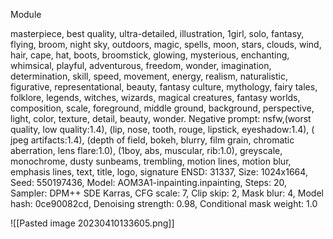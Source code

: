 Module

masterpiece, best quality, ultra-detailed, illustration, 1girl, solo, fantasy, flying, broom, night sky, outdoors, magic, spells, moon, stars, clouds, wind, hair, cape, hat, boots, broomstick, glowing, mysterious, enchanting, whimsical, playful, adventurous, freedom, wonder, imagination, determination, skill, speed, movement, energy, realism, naturalistic, figurative, representational, beauty, fantasy culture, mythology, fairy tales, folklore, legends, witches, wizards, magical creatures, fantasy worlds, composition, scale, foreground, middle ground, background, perspective, light, color, texture, detail, beauty, wonder.
Negative prompt: nsfw,(worst quality, low quality:1.4), (lip, nose, tooth, rouge, lipstick, eyeshadow:1.4), ( jpeg artifacts:1.4), (depth of field, bokeh, blurry, film grain, chromatic aberration, lens flare:1.0), (1boy, abs, muscular, rib:1.0), greyscale, monochrome, dusty sunbeams, trembling, motion lines, motion blur, emphasis lines, text, title, logo, signature
ENSD: 31337, Size: 1024x1664, Seed: 550197436, Model: AOM3A1-inpainting.inpainting, Steps: 20, Sampler: DPM++ SDE Karras, CFG scale: 7, Clip skip: 2, Mask blur: 4, Model hash: 0ce90082cd, Denoising strength: 0.98, Conditional mask weight: 1.0

![[Pasted image 20230410133605.png]]